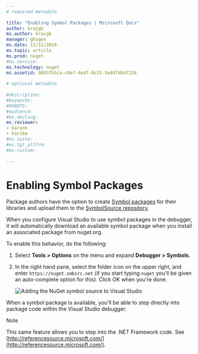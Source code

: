 ```yaml
--- 
# required metadata 
 
title: "Enabling Symbol Packages | Microsoft Docs"
author: kraigb 
ms.author: kraigb 
manager: ghogen 
ms.date: 11/11/2016 
ms.topic: article 
ms.prod: nuget 
#ms.service: 
ms.technology: nuget 
ms.assetid: G0937b5ca-c0e7-4e4f-8c31-5a447db4f226
 
# optional metadata 
 
#description: 
#keywords: 
#ROBOTS: 
#audience: 
#ms.devlang: 
ms.reviewer:  
- karann 
- harikm 
#ms.suite:  
#ms.tgt_pltfrm: 
#ms.custom: 
 
--- 
```



# Enabling Symbol Packages

Package authors have the option to create [Symbol packages](../create-packages/symbol-packages.md) for their libraries and upload them to the [SymbolSource repository](http://www.symbolsource.org/Public).

When you configure Visual Studio to use symbol packages in the debugger, it will automatically download an available symbol package when you install an associated package from nuget.org.

To enable this behavior, do the following:

1. Select **Tools > Options** on the menu and expand **Debugger > Symbols**.
2. In the right hand pane, select the folder icon on the upper right, and enter `https://nuget.smbsrc.net` (if you start typing `nuget` you'll be given an auto-complete option for this). Click OK when you're done.

	![Adding the NuGet symbol source to Visual Studio](/media/Symbols_01-AddingSource.png)

When a symbol package is available, you'll be able to step directly into package code within the Visual Studio debugger.

> [!Note]
> This same feature allows you to step into the .NET Framework code. See [http://referencesource.microsoft.com/](http://referencesource.microsoft.com/). 


